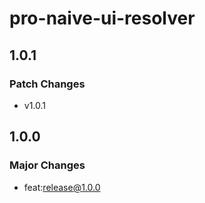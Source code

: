 # pro-naive-ui-resolver

## 1.0.1

### Patch Changes

- v1.0.1

## 1.0.0

### Major Changes

- feat:release@1.0.0

